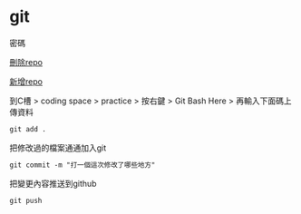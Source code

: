 # git

密碼 

[刪除repo](git%206e0357c0e09a468cafc50608c2e0e2dd/%E5%88%AA%E9%99%A4repo%20cedb3b5366424513a24bf79b8b2929f4.md)

[新增repo](git%206e0357c0e09a468cafc50608c2e0e2dd/%E6%96%B0%E5%A2%9Erepo%20af5f103a1031442b8d39a6f876c0a9a5.md)

到C槽 > coding space > practice > 按右鍵 > Git Bash Here > 再輸入下面碼上傳資料

```html
git add .
```

把修改過的檔案通通加入git

```html
git commit -m "打一個這次修改了哪些地方"
```

把變更內容推送到github

```html
git push
```